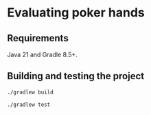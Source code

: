 # Evaluating poker hands

## Requirements
Java 21 and Gradle 8.5+.

## Building and testing the project
```bash
./gradlew build
```

```bash
./gradlew test
```